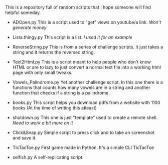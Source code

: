 This is a repository full of random scripts that I hope someone will find helpful someday.
- ADOpen.py
This is a script used to "get" views on youtube/a link. *Won't generate money*

- Lista.thingy.py
This script is a list. *I used it for an example*

- ReverseString.py
This is from a series of challenge scripts. It just takes a string and it returns the reversed string.

- Text2Html.py
This is a script meant to help people who don't know HTML or are to lazy to just convert a normal text file into a working html page with only small tweaks.

- Vowels_Palindrome.py
Yet another challenge script. In this one there is a functions that counts how many vowels are in a string and another function that checks if a string is a palindrome.

- books.py
This script helps you download pdfs from a website with 1100 books (At the time of writing this atleast)

- shutdown.py
This one is just "template" used to create a remote shell. *Need to work a bit more on it*

- Click&Snap.py
Simple script to press click and to take an screenshot and save it.

- TicTacToe.py
First game made in Python. It's a simple CLI TicTacToe

- selfish.py
A self-replicating script.
